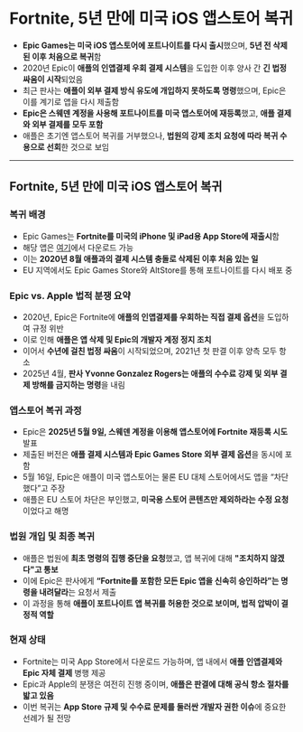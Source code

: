 # Fortnite, 5년 만에 미국 iOS 앱스토어 복귀


* **Epic Games는 미국 iOS 앱스토어에 포트나이트를 다시 출시**했으며, **5년 전 삭제된 이후 처음으로 복귀**함
* 2020년 Epic이 **애플의 인앱결제 우회 결제 시스템**을 도입한 이후 양사 간 **긴 법정 싸움이 시작**되었음
* 최근 판사는 **애플이 외부 결제 방식 유도에 개입하지 못하도록 명령**했으며, Epic은 이를 계기로 앱을 다시 제출함
* **Epic은 스웨덴 계정을 사용해 포트나이트를 미국 앱스토어에 재등록**했고, **애플 결제와 외부 결제를 모두 포함**
* 애플은 초기엔 앱스토어 복귀를 거부했으나, **법원의 강제 조치 요청에 따라 복귀 수용으로 선회**한 것으로 보임

---

Fortnite, 5년 만에 미국 iOS 앱스토어 복귀
------------------------------

### 복귀 배경

* Epic Games는 **Fortnite를 미국의 iPhone 및 iPad용 App Store에 재출시**함
* 해당 앱은 [여기](https://apps.apple.com/us/app/fortnite/id6483539426)에서 다운로드 가능
* 이는 **2020년 8월 애플과의 결제 시스템 충돌로 삭제된 이후 처음 있는 일**
* EU 지역에서도 Epic Games Store와 AltStore를 통해 포트나이트를 다시 배포 중

### Epic vs. Apple 법적 분쟁 요약

* 2020년, Epic은 Fortnite에 **애플의 인앱결제를 우회하는 직접 결제 옵션**을 도입하여 규정 위반
* 이로 인해 **애플은 앱 삭제 및 Epic의 개발자 계정 정지 조치**
* 이어서 **수년에 걸친 법정 싸움**이 시작되었으며, 2021년 첫 판결 이후 양측 모두 항소
* 2025년 4월, **판사 Yvonne Gonzalez Rogers는 애플의 수수료 강제 및 외부 결제 방해를 금지하는 명령**을 내림

### 앱스토어 복귀 과정

* Epic은 **2025년 5월 9일, 스웨덴 계정을 이용해 앱스토어에 Fortnite 재등록 시도** 발표
* 제출된 버전은 **애플 결제 시스템과 Epic Games Store 외부 결제 옵션**을 동시에 포함
* 5월 16일, Epic은 애플이 미국 앱스토어는 물론 EU 대체 스토어에서도 앱을 “차단했다”고 주장
* 애플은 EU 스토어 차단은 부인했고, **미국용 스토어 콘텐츠만 제외하라는 수정 요청**이었다고 해명

### 법원 개입 및 최종 복귀

* 애플은 법원에 **최초 명령의 집행 중단을 요청**했고, 앱 복귀에 대해 **"조치하지 않겠다"고 통보**
* 이에 Epic은 판사에게 **“Fortnite를 포함한 모든 Epic 앱을 신속히 승인하라”는 명령을 내려달라**는 요청서 제출
* 이 과정을 통해 **애플이 포트나이트 앱 복귀를 허용한 것으로 보이며, 법적 압박이 결정적 역할**

### 현재 상태

* Fortnite는 미국 App Store에서 다운로드 가능하며, 앱 내에서 **애플 인앱결제와 Epic 자체 결제** 병행 제공
* Epic과 Apple의 분쟁은 여전히 진행 중이며, **애플은 판결에 대해 공식 항소 절차를 밟고 있음**
* 이번 복귀는 **App Store 규제 및 수수료 문제를 둘러싼 개발자 권한 이슈**에 중요한 선례가 될 전망
